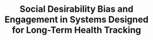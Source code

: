 ---
name: "Social Desirability Bias And Engagement"
title: "Social Desirability Bias and Engagement in Systems Designed for Long-Term Health Tracking"
journal: "journal name" 
project: null
event: "Phd Dissertation, College of Computer and Information Science, Northeastern University"
authors:
- name: "Vardoulakis, L."
- name: "Ring, L."
- name: "Barry, B."
- name: "Sidner, B."
- name: "Bickmore, T."
year: 2013
resources:
- name: "VardoulakisDissertation"
  src: "VardoulakisDissertation.pdf"
external_url: null
draft: false 
headless: true
---